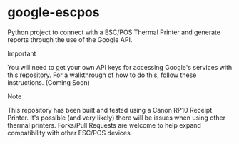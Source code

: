 # google-escpos
Python project to connect with a ESC/POS Thermal Printer and generate reports through the use of the Google API. 

> [!IMPORTANT]  
> You will need to get your own API keys for accessing Google's services with this repository. For a walkthrough of how to do this, follow these instructions. (Coming Soon)

> [!NOTE]  
> This repository has been built and tested using a Canon RP10 Receipt Printer. It's possible (and very likely) there will be issues when using other thermal printers. Forks/Pull Requests are welcome to help expand compatibility with other ESC/POS devices. 
